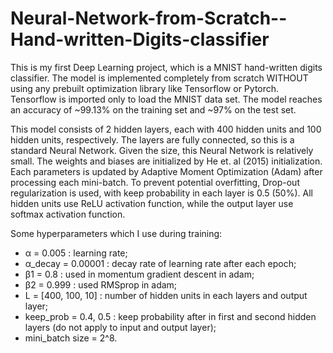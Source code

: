 # Neural-Network-from-Scratch--Hand-written-Digits-classifier
This is my first Deep Learning project, which is a MNIST hand-written digits classifier. The model is implemented completely from scratch WITHOUT using any prebuilt optimization library like Tensorflow or Pytorch. Tensorflow is imported only to load the MNIST data set. The model reaches an accuracy of ~99.13% on the training set and ~97% on the test set.

This model consists of 2 hidden layers, each with 400 hidden units and 100 hidden units, respectively. The layers are fully connected, so this is a standard Neural Network. Given the size, this Neural Network is relatively small. The weights and biases are initialized by He et. al (2015) initialization. Each parameters is updated by Adaptive Moment Optimization (Adam) after processing each mini-batch. To prevent potential overfitting, Drop-out regularization is used, with keep probability in each layer is 0.5 (50%). All hidden units use ReLU activation function, while the output layer use softmax activation function.

Some hyperparameters which I use during training:
+ α = 0.005          : learning rate;
+ α_decay = 0.00001  : decay rate of learning rate after each epoch;
+ β1 = 0.8           : used in momentum gradient descent in adam;
+ β2 = 0.999         : used RMSprop in adam;
+ L = [400, 100, 10] : number of hidden units in each layers and output layer;
+ keep_prob = 0.4, 0.5 : keep probability after in first and second hidden layers (do not apply to input and output layer);
+ mini_batch size = 2^8.
